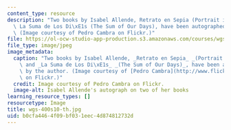 ```yaml
---
content_type: resource
description: "Two books by Isabel Allende, Retrato en Sepia (Portrait in Sepia) and\
  \ La Suma de Los Di\xE1s (The Sum of Our Days), have been autographed by the author.\
  \ (Image courtesy of Pedro Cambra on Flickr.)"
file: https://ol-ocw-studio-app-production.s3.amazonaws.com/courses/wgs-s10-special-topics-in-women-gender-studies-seminar-latina-womens-voices-spring-2010/b0cfa4464f09bf031eec4d874812732d_wgs-400s10-th.jpg
file_type: image/jpeg
image_metadata:
  caption: "Two books by Isabel Allende, _Retrato en Sepia_ _(Portrait in Sepia)_\
    \ and _La Suma de Los Di\xE1s_ _(The Sum of Our Days)_, have been autographed\
    \ by the author. (Image courtesy of [Pedro Cambra](http://www.flickr.com/photos/pcambra/2436665923/)\
    \ on Flickr.)"
  credit: Image courtesy of Pedro Cambra on Flickr.
  image-alt: Isabel Allende's autograph on two of her books
learning_resource_types: []
resourcetype: Image
title: wgs-400s10-th.jpg
uid: b0cfa446-4f09-bf03-1eec-4d874812732d
---
```

